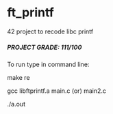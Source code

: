 # ft_printf
42 project to recode libc printf


##### PROJECT GRADE: 111/100


To run type in command line:

make re

gcc libftprintf.a main.c (or) main2.c

./a.out
